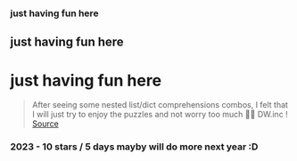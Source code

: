 ### just having fun here
## just having fun here
# just having fun here
> After seeing some nested list/dict comprehensions combos, I felt that I will just try to enjoy the puzzles and not worry too much 🎄🎅 DW.inc ! [Source](https://adventofcode.com/)

### 2023 - 10 stars / 5 days mayby will do more next year :D
